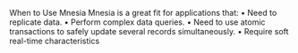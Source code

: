 When to Use Mnesia
Mnesia is a great fit for applications that:
• Need to replicate data.
• Perform complex data queries.
• Need to use atomic transactions to safely update several records simultaneously.
• Require soft real-time characteristics
